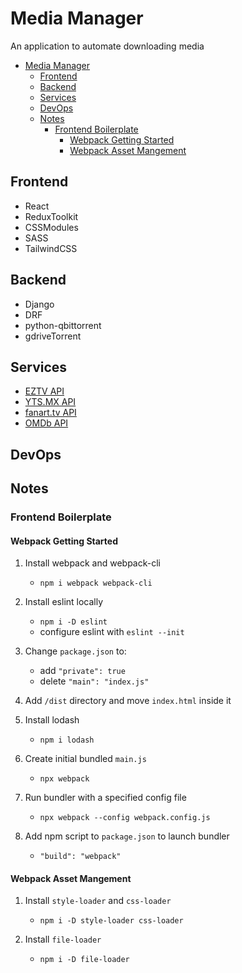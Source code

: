 # Media Manager

An application to automate downloading media

- [Media Manager](#media-manager)
  - [Frontend](#frontend)
  - [Backend](#backend)
  - [Services](#services)
  - [DevOps](#devops)
  - [Notes](#notes)
    - [Frontend Boilerplate](#frontend-boilerplate)
      - [Webpack Getting Started](#webpack-getting-started)
      - [Webpack Asset Mangement](#webpack-asset-mangement)

## Frontend

- React
- ReduxToolkit
- CSSModules
- SASS
- TailwindCSS

## Backend

- Django
- DRF
- python-qbittorrent
- gdriveTorrent

## Services

- [EZTV API](https://eztv.io/api/)
- [YTS.MX API](https://yts.mx/api)
- [fanart.tv API](https://fanarttv.docs.apiary.io/#)
- [OMDb API](http://www.omdbapi.com/)

## DevOps

## Notes

### Frontend Boilerplate

#### Webpack Getting Started

1. Install webpack and webpack-cli

   - `npm i webpack webpack-cli`

2. Install eslint locally

   - `npm i -D eslint`
   - configure eslint with `eslint --init`

3. Change `package.json` to:

   - add `"private": true`
   - delete `"main": "index.js"`

4. Add `/dist` directory and move `index.html` inside it

5. Install lodash

   - `npm i lodash`

6. Create initial bundled `main.js`

   - `npx webpack`

7. Run bundler with a specified config file

   - `npx webpack --config webpack.config.js`

8. Add npm script to `package.json` to launch bundler

   - `"build": "webpack"`

#### Webpack Asset Mangement

1. Install `style-loader` and `css-loader`

   - `npm i -D style-loader css-loader`

2. Install `file-loader`

   - `npm i -D file-loader`
